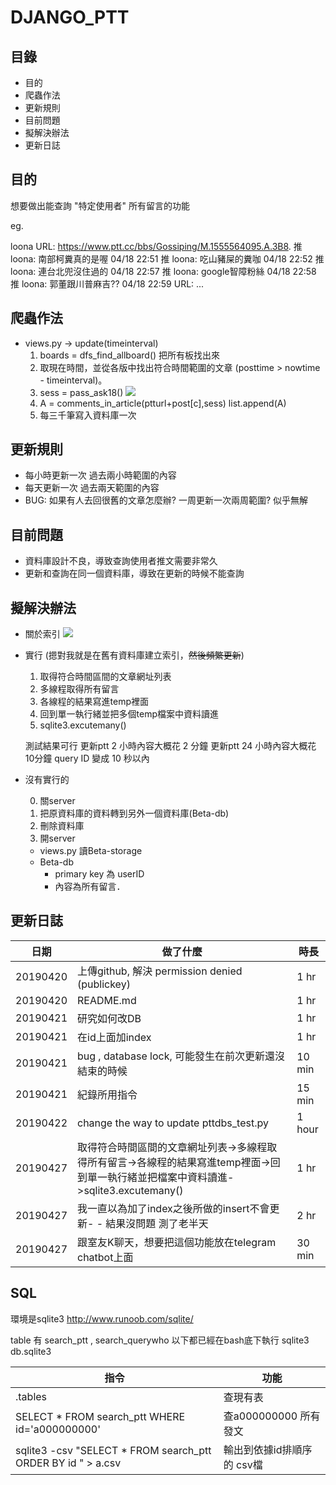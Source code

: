 # DJANGO_PTT

## 目錄

- 目的
- 爬蟲作法
- 更新規則
- 目前問題
- 擬解決辦法
- 更新日誌

## 目的

想要做出能查詢 "特定使用者" 所有留言的功能

eg.

loona
URL: https://www.ptt.cc/bbs/Gossiping/M.1555564095.A.3B8.
推 loona: 南部柯糞真的是喔 04/18 22:51
推 loona: 吃山豬屎的糞咖 04/18 22:52
推 loona: 連台北兜沒住過的 04/18 22:57
推 loona: google智障粉絲 04/18 22:58
推 loona: 郭董跟川普麻吉?? 04/18 22:59
URL: ...

## 爬蟲作法

- views.py -> update(timeinterval)
	1. boards = dfs_find_allboard() 把所有板找出來
	2. 取現在時間，並從各版中找出符合時間範圍的文章 (posttime > nowtime - timeinterval)。
	3. sess = pass_ask18()
	![](https://i.imgur.com/arATj9M.png)
	5. A = comments_in_article(ptturl+post[c],sess) list.append(A)
	6. 每三千筆寫入資料庫一次


## 更新規則

- 每小時更新一次 過去兩小時範圍的內容
- 每天更新一次 過去兩天範圍的內容
- BUG: 如果有人去回很舊的文章怎麼辦? 一周更新一次兩周範圍? 似乎無解

## 目前問題

- 資料庫設計不良，導致查詢使用者推文需要非常久
- 更新和查詢在同一個資料庫，導致在更新的時候不能查詢

## 擬解決辦法

- 關於索引
![](https://i.imgur.com/fGUmbUB.png)

- 實行 (摁對我就是在舊有資料庫建立索引，~~然後頻繁更新~~)
	1. 取得符合時間區間的文章網址列表
	2. 多線程取得所有留言
	3. 各線程的結果寫進temp裡面
	4. 回到單一執行緒並把多個temp檔案中資料讀進
	5. sqlite3.excutemany()

	測試結果可行
	更新ptt 2  小時內容大概花 2 分鐘
	更新ptt 24 小時內容大概花 10分鐘
	query ID 變成 10 秒以內

- 沒有實行的


	0. 關server
	1. 把原資料庫的資料轉到另外一個資料庫(Beta-db)
	2. 刪除資料庫
	3. 開server

	- views.py 讀Beta-storage
	- Beta-db
		- primary key 為 userID
		- 內容為所有留言．


## 更新日誌

| 日期 | 做了什麼 | 時長 |
| -------- | -------- | -------- |
| 20190420 | 上傳github, 解決 permission denied (publickey)   | 1 hr |
| 20190420 | README.md   | 1 hr |
| 20190421 | 研究如何改DB | 1 hr |
| 20190421 | 在id上面加index | 1 hr |
| 20190421 | bug , database lock, 可能發生在前次更新還沒結束的時候 | 10 min |
| 20190421 | 紀錄所用指令 | 15 min |
| 20190422 | change the way to update pttdbs_test.py | 1 hour |
| 20190427 | 取得符合時間區間的文章網址列表->多線程取得所有留言->各線程的結果寫進temp裡面->回到單一執行緒並把檔案中資料讀進->sqlite3.excutemany() | 1 hr |
| 20190427 | 我一直以為加了index之後所做的insert不會更新- - 結果沒問題 測了老半天| 2 hr |
| 20190427 | 跟室友K聊天，想要把這個功能放在telegram chatbot上面 | 30 min |



## SQL

環境是sqlite3
http://www.runoob.com/sqlite/

table 有 search_ptt , search_querywho
以下都已經在bash底下執行 sqlite3 db.sqlite3

| 指令 | 功能 |
| -------- | -------- |
| .tables |查現有表|
| SELECT * FROM search_ptt WHERE id='a000000000' | 查a000000000 所有發文 |
| sqlite3 -csv "SELECT * FROM search_ptt ORDER BY id " > a.csv | 輸出到依據id排順序的 csv檔 |
